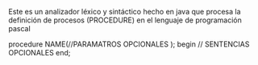Este es un analizador léxico y sintáctico hecho en java que procesa la definición de procesos (PROCEDURE) en el lenguaje de programación pascal 


procedure NAME(//PARAMATROS OPCIONALES );
begin
 // SENTENCIAS OPCIONALES
end;
